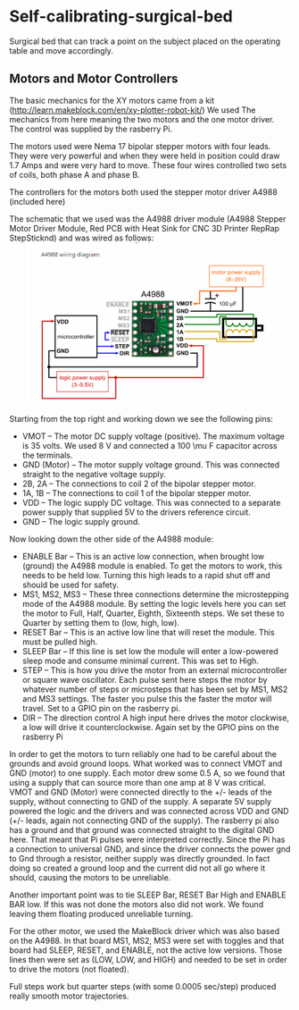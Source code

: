 # Self-calibrating-surgical-bed


Surgical bed that can track a point on the subject placed on the operating table and move accordingly.

## Motors and Motor Controllers


The basic mechanics for the XY motors came from a kit
(http://learn.makeblock.com/en/xy-plotter-robot-kit/)  We used The mechanics from
here meaning the two motors and the one motor driver.  The control was supplied by
the rasberry Pi.  

The motors used were Nema 17 bipolar stepper motors with four leads.  They were very
powerful and when they were held in position could draw 1.7 Amps and were very hard
to move. These four wires controlled two sets of coils, both phase A and phase B.

The controllers for the motors both used the stepper motor driver A4988 (included
here) 

The schematic that we used was the A4988 driver module (A4988 Stepper Motor Driver
Module, Red PCB with Heat Sink for CNC 3D Printer RepRap StepSticknd) and was wired as follows:
![](circuitDiagram.PNG)

Starting from the top right and working down we see the following pins:

* VMOT – The motor DC supply voltage (positive). The maximum voltage is 35 volts. We
	used 8 V and connected a 100 \mu	F capacitor across the terminals. 
* GND  (Motor) – The motor supply voltage ground.  This was connected straight to the negative
	voltage supply.
* 2B, 2A – The connections to coil 2 of the bipolar stepper motor.
* 1A, 1B – The connections to coil 1 of the bipolar stepper motor.
* VDD – The logic supply DC voltage. This was connected to a separate power supply that
	supplied 5V to the drivers reference circuit.
* GND – The logic supply ground. 


Now looking down the other side of the A4988 module:

* ENABLE Bar – This is an active low connection, when brought low (ground) the A4988
	module is enabled. To get the motors to work, this needs to be held low.
	Turning this high leads to a rapid shut off and should be used for safety.
* MS1, MS2, MS3 – These three connections determine the microstepping mode of the A4988 module. By setting the logic levels here you can set the motor to Full, Half, Quarter, Eighth, Sixteenth steps.
	We set these to Quarter by setting them to (low, high, low).  
* RESET Bar – This is an active low line that will reset the module. This must be
	 pulled high. 
* SLEEP Bar – If this line is set low the module will enter a low-powered sleep mode
		and consume minimal current. This was set to High.
* STEP – This is how you drive the motor from an external microcontroller or square wave oscillator. 
	Each pulse sent here steps the motor by whatever number of steps or microsteps that has been set 
	by MS1, MS2 and MS3 settings. The faster you pulse this the faster the motor
	will travel. Set to a GPIO pin on the rasberry pi.
* DIR – The direction control A high input here drives the motor clockwise, a low
 	will drive it counterclockwise. Again set by the GPIO pins on the rasberry Pi


In order to get the motors to turn reliably one had to be careful about the grounds
and avoid ground loops.  What worked was to connect VMOT and GND (motor) to one
supply.  Each motor drew some 0.5 A, so we found that using a supply that can source
more than one amp at 8 V was critical. VMOT and GND (Motor) were connected directly
to the +/- leads of the supply, without connecting to GND of the supply. A separate 5V supply powered the logic and the
drivers and was connected across VDD and GND (+/- leads, again not connecting GND of
the supply). The rasberry pi also has a
ground and that ground was connected straight to the digital GND here. That meant that Pi pulses
were interpreted correctly.  Since the Pi has a connection to universal GND, and since the
driver connects the power gnd to Gnd through a resistor,  neither supply was
directly grounded.  In fact doing so created a ground loop and the current did not
all go where it should, causing the motors to be unreliable.

Another important point was to tie SLEEP Bar, RESET Bar High and ENABLE BAR low.  If
this was not done the motors also did not work. We found leaving them floating
produced unreliable turning.

For the other motor, we used the MakeBlock driver which was also based on the A4988.
In that board MS1, MS2, MS3 were set with toggles and that board had SLEEP, RESET,
and ENABLE, not the active low versions.  Those lines then were set as (LOW, LOW, and
HIGH) and needed to be set in order to drive the motors (not floated).


Full steps work but quarter steps (with some 0.0005 sec/step) produced really smooth
motor trajectories.
